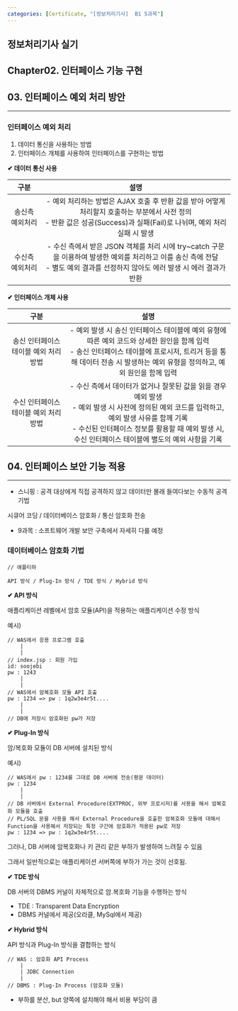 ```yaml
---
categories: [Certificate, "[정보처리기사]  B1 5과목"]
---
```


## 정보처리기사 실기

## Chapter02. 인터페이스 기능 구현

## 03. 인터페이스 예외 처리 방안

<hr>

### 인터페이스 예외 처리

1. 데이터 통신을 사용하는 방법
2. 인터페이스 개체를 사용하여 인터페이스를 구현하는 방법

**✔ 데이터 통신 사용**

|구분|설명|
|:--:|:--:|
|송신측 예외처리|- 예외 처리하는 방법은 AJAX 호출 후 반환 값을 받아 어떻게 처리할지 호출하는 부분에서 사전 정의 <br> - 반환 값은 성공(Success)과 실패(Fail)로 나뉘며, 예외 처리 실패 시 발생|
|수신측 예외처리|- 수신 측에서 받은 JSON 객체를 처리 시에 try~catch 구문을 이용하여 발생한 예외를 처리하고 이를 송신 측에 전달 <br> - 별도 예외 결과를 선정하지 않아도 에러 발생 시 에러 결과가 반환|

**✔ 인터페이스 개체 사용**

|구분|설명|
|:--:|:--:|
|송신 인터페이스 테이블 예외 처리 방법|- 예외 발생 시 송신 인터페이스 테이블에 예외 유형에 따른 예외 코드와 상세한 원인을 함께 입력 <br> - 송신 인터페이스 테이블에 프로시저, 트리거 등을 통해 데이터 전송 시 발생하는 예외 유형을 정의하고, 예외 원인을 함께 입력|
|수신 인터페이스 테이블 예외 처리 방법|- 수신 측에서 데이터가 없거나 잘못된 값을 읽을 경우 예외 발생 <br> - 예외 발생 시 사전에 정의된 예외 코드를 입력하고, 예외 발생 사유를 함께 기록 <br> - 수신된 인터페이스 정보를 활용할 때 예외 발생 시, 수신 인터페이스 테이블에 별도의 예외 사항을 기록|

## 04. 인터페이스 보안 기능 적용

<hr>

- 스니핑 : 공격 대상에게 직접 공격하지 않고 데이터만 몰래 들여다보는 수동적 공격 기법

시큐어 코딩 / 데이터베이스 암호화 / 통신 암호화 전송

- 9과목 : 소프트웨어 개발 보안 구축에서 자세히 다룰 예정

### 데이터베이스 암호화 기법

```
// 애플티하

API 방식 / Plug-In 방식 / TDE 방식 / Hybrid 방식

```

**✔ API 방식**

애플리케이션 레벨에서 암호 모듈(API)을 적용하는 애플리케이션 수정 방식

예시)
```
// WAS에서 응용 프로그램 호출
    |
    |
// index.jsp : 회원 가입
id: soojebi
pw : 1243
    |
    |
// WAS에서 암복호화 모듈 API 호출
pw : 1234 => pw : 1q2w3e4r5t....
    |
    |
// DB에 저장시 암호화된 pw가 저장
```

**✔ Plug-In 방식**

암/복호화 모듈이 DB 서버에 설치된 방식

예시)
```
// WAS에서 pw : 1234를 그대로 DB 서버에 전송(평문 데이터)
pw : 1234 
    |
    |
// DB 서버에서 External Procedure(EXTPROC, 외부 프로시저)를 사용을 해서 암복호화 모듈을 호출
// PL/SQL 문을 사용을 해서 External Procedure을 호출한 암복호화 모듈에 대해서 Function을 사용해서 저장되는 특정 구간에 암호화가 적용된 pw로 저장
pw : 1234 => pw : 1q2w3e4r5t....
```

그러나, DB 서버에 암복호화나 키 관리 같은 부하가 발생하여 느려질 수 있음 

그래서 일반적으로는 애플리케이션 서버쪽에 부하가 가는 것이 선호됨.

**✔ TDE 방식**

DB 서버의 DBMS 커널이 자체적으로 암.복호화 기능을 수행하는 방식

- TDE : Transparent Data Encryption
- DBMS 커널에서 제공(오라클, MySql에서 제공)

**✔ Hybrid 방식**

API 방식과 Plug-In 방식을 결합하는 방식

```
// WAS : 암호화 API Process
    |
    | JDBC Connection
    |
// DBMS : Plug-In Process (암호화 모듈)
```

- 부하를 분산, but 양쪽에 설치해야 해서 비용 부담이 큼

